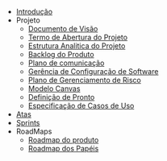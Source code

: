 - [Introdução](introducao)
- Projeto
  - [Documento de Visão](docs/projeto/documentovisao)
  - [Termo de Abertura do Projeto](docs/projeto/tap)
  - [Estrutura Analitica do Projeto](docs/projeto/eap)
  - [Backlog do Produto](docs/projeto/backlog)
  - [Plano de comunicação](docs/projeto/planocomunicacao)
  - [Gerência de Configuração de Software](docs/projeto/planogerencia)
  - [Plano de Gerenciamento de Risco](docs/projeto/gerenciamentorisco)
  - [Modelo Canvas](docs/projeto/canvas)
  - [Definição de Pronto](docs/projeto/definicaopronto)
  - [Especificação de Casos de Uso](docs/projeto/especificacaocasosdeuso)
- [Atas](atas/indice)
- [Sprints](sprints/indice)
- RoadMaps
  - [Roadmap do produto](docs/roadmap/roadmapProduto)
  - [Roadmap dos Papéis](docs/roadmap/roadmapPapeis)
